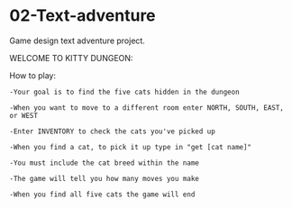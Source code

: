 # 02-Text-adventure
Game design text adventure project.

WELCOME TO KITTY DUNGEON:

How to play:

    -Your goal is to find the five cats hidden in the dungeon

    -When you want to move to a different room enter NORTH, SOUTH, EAST, or WEST

    -Enter INVENTORY to check the cats you've picked up

    -When you find a cat, to pick it up type in "get [cat name]"

    -You must include the cat breed within the name

    -The game will tell you how many moves you make

    -When you find all five cats the game will end
    